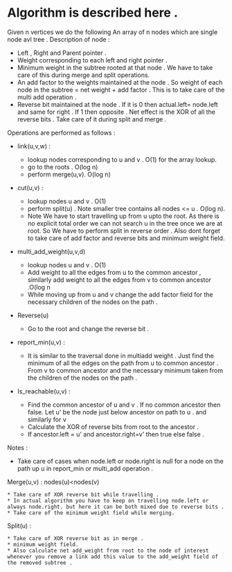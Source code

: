 # Algorithm is described here .

Given n vertices we do the following 
An array of n nodes which are single node avl tree . 
Description of node :

* Left , Right and Parent pointer .
* Weight corresponding to each left and right pointer .
* Minimum weight in the subtree rooted at that node . We have to take care of this during merge and split  operations. 
* An add factor to the weights maintained at the node . So weight of each node in the subtree = net weight + add factor . This is to take care of the multi add operation . 
* Reverse bit maintained at the node . If it is 0 then actual.left= node.left and same for right . If 1 then opposite . Net effect is the XOR of all the reverse bits . Take care of it during split and merge . 

Operations are performed as follows :

* link(u,v,w) : 

    * lookup nodes corresponding to u and v . O(1) for the array lookup. 
    * go to the roots . O(log n) 
    * perform merge(u,v). O(log n)

* cut(u,v) :

    * lookup nodes u and v . O(1)
    * perform split(u) . Note smaller tree contains all nodes <= u . O(log n).
    * Note We have to start travelling up from u upto the root. As there is no explicit total order we can not search u in the tree once we are at root. So We have to perform split in reverse order . Also dont forget to take care of add factor and reverse bits and minimum weight field.  

* multi_add_weight(u,v,d)
    
    * lookup nodes u and v . O(1)
    * Add weight to all the edges from u to the common ancestor , similarly add weight to all the edges from v to common ancestor .O(log n 
    * While moving up from u and v change the add factor field for the necessary children of the nodes on the path . 

* Reverse(u) 

    * Go to the root and change the reverse bit . 

* report_min(u,v) : 
    
    * It is similar to the traversal done in multiadd weight . Just find the minimum of all the edges on the path from u to common ancestor . From v to common ancestor and the necessary minimum taken from the children of the nodes on the path . 

* Is_reachable(u,v) :
    
    * Find the common ancestor of u and v . If no common ancestor then false. Let u' be the node just below ancestor on path to u . and similarly for v
    * Calculate the XOR of reverse bits from root to the ancestor . 
    * If ancestor.left = u' and ancestor.right=v' then true else false . 

Notes :
* Take care of cases when node.left or node.right is null for a node on the path up u in report_min or multi_add operation . 

Merge(u,v) : nodes(u)<nodes(v) 
    
    * Take care of XOR reverse bit while travelling . 
    * In actual algorithm you have to keep on travelling node.left or always node.right. but here it can be both mixed due to reverse bits .
    * Take care of the minimum weight field while merging. 

Split(u) :

    * Take care of XOR reverse bit as in merge . 
    * minimum weight field. 
    * Also calculate net add_weight from root to the node of interest whenever you remove a link add this value to the add_weight field of the removed subtree . 
    

